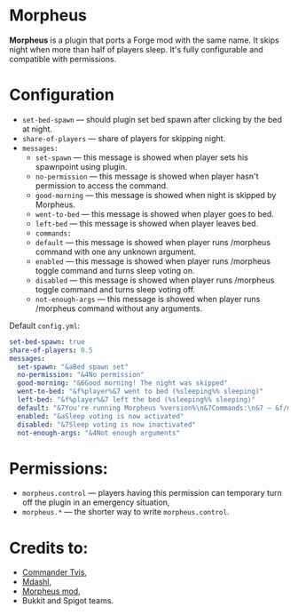 # Morpheus

**Morpheus** is a plugin that ports a Forge mod with the same name. It skips night when more than half of players sleep. It's fully configurable and compatible with permissions. 

# Configuration

* `set-bed-spawn` &mdash; should plugin set bed spawn after clicking by the bed at night. 
* `share-of-players` &mdash; share of players for skipping night. 
* `messages: `
  * `set-spawn` &mdash; this message is showed when player sets his spawnpoint using plugin. 
  * `no-permission` &mdash; this message is showed when player hasn't permission to access the command. 
  * `good-morning` &mdash; this message is showed when night is skipped by Morpheus. 
  * `went-to-bed` &mdash; this message is showed when player goes to bed. 
  * `left-bed` &mdash; this message is showed when player leaves bed. 
  * `commands: `
  * `default` &mdash; this message is showed when player runs /morpheus command with one any unknown argument. 
  * `enabled` &mdash; this message is showed when player runs /morpheus toggle command and turns sleep voting on. 
  * `disabled` &mdash; this message is showed when player runs /morpheus toggle command and turns sleep voting off. 
  * `not-enough-args` &mdash; this message is showed when player runs /morpheus command without any arguments. 

Default `config.yml`: 

```yaml
set-bed-spawn: true
share-of-players: 0.5
messages:
  set-spawn: "&aBed spawn set"
  no-permission: "&4No permission"
  good-morning: "&6Good morning! The night was skipped"
  went-to-bed: "&f%player%&7 went to bed (%sleeping%% sleeping)"
  left-bed: "&f%player%&7 left the bed (%sleeping%% sleeping)"
  default: "&7You're running Morpheus %version%\n&7Commands:\n&7 — &f/morpheus toggle&7: toggle the plugin"
  enabled: "&aSleep voting is now activated"
  disabled: "&7Sleep voting is now inactivated"
  not-enough-args: "&4Not enough arguments"
```

# Permissions: 

* `morpheus.control`  &mdash; players having this permission can temporary turn off the plugin in an emergency situation, 
* `morpheus.*` &mdash; the shorter way to write `morpheus.control`. 

# Credits to: 

* [Commander Tvis](https://github.com/CommanderTvis), 
* [Mdashl](https://github.com/Mdashl), 
* [Morpheus mod](https://github.com/Quetzi/Morpheus), 
* Bukkit and Spigot teams.
